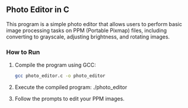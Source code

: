 ## Photo Editor in C

This program is a simple photo editor that allows users to perform basic image processing tasks on PPM (Portable Pixmap) files, including converting to grayscale, adjusting brightness, and rotating images.

### How to Run

1. Compile the program using GCC:
   ```bash
   gcc photo_editor.c -o photo_editor 
2. Execute the compiled program:
   ./photo_editor

3. Follow the prompts to edit your PPM images.
